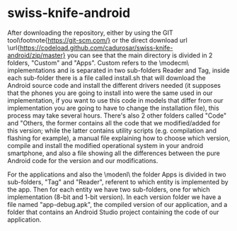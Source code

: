 # swiss-knife-android
After downloading the repository, either by using the GIT tool\footnote{https://git-scm.com/} or the direct download url \url{https://codeload.github.com/cadurosar/swiss-knife-android/zip/master} you can see that the main directory is divided in 2 folders, "Custom" and "Apps". Custom refers to the \modecm\ implementations and is separated in two sub-folders Reader and Tag, inside each sub-folder there is a file called install.sh that will download the Android source code and install the different drivers needed (it supposes that the phones you are going to install into were the same used in our implementation, if you want to use this code in models that differ from our implementation you are going to have to change the installation file), this process may take several hours. There's also 2 other folders called "Code" and "Others, the former contains all the code that we modified/added for this version; while the latter contains utility scripts (e.g. compilation and flashing for example), a manual file explaining how to choose which version, compile and install the modified operational system in your android smartphone, and also a file showing all the differences between the pure Android code for the version and our modifications.

For the applications and also the \modenl\ the folder Apps is divided in two sub-folders, "Tag" and "Reader", referent to which entity is implemented by the app. Then for each entity we have two sub-folders, one for which implementation (8-bit and 1-bit version). In each version folder we have a file named "app-debug.apk", the compiled version of our application, and a folder that contains an Android Studio project containing the code of our application.


